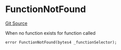 # FunctionNotFound
[Git Source](https://github.com/thrackle-io/tron/blob/d9139140f50076b996b790d1128c5e2182de1d13/src/client/token/handler/diamond/HandlerDiamond.sol)

When no function exists for function called


```solidity
error FunctionNotFound(bytes4 _functionSelector);
```

